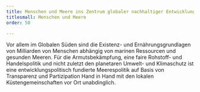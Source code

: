 ```yaml
---
title: Menschen und Meere ins Zentrum globaler nachhaltiger Entwicklung
titlesmall: Menschen und Meere
order: 50

---
```

Vor allem im Globalen Süden sind die Existenz- und Ernährungsgrundlagen von Milliarden von Menschen abhängig von marinen Ressourcen und gesunden Meeren. Für die Armutsbekämpfung, eine faire Rohstoff- und Handelspolitik und nicht zuletzt den planetaren Umwelt- und Klimaschutz ist eine entwicklungspolitisch fundierte Meerespolitik auf Basis von Transparenz und Partizipation Hand in Hand mit den lokalen Küstengemeinschaften vor Ort unabdinglich.